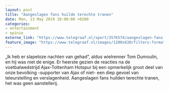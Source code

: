 ```yaml
---
layout: post
title: "Aangeslagen fans huilde terechte tranen"
date: Mon, 13 May 2019 10:00:00 +0200
categories: 
- entertainment 
- opinie 
externe_link: "https://www.telegraaf.nl/sport/3576574/aangeslagen-fans-huilde-terechte-tranen"
feature_image: "https://www.telegraaf.nl/images/1200x630/filters:format(jpeg):quality(80)/cdn-kiosk-api.telegraaf.nl/28c499b0-7545-11e9-bc09-0255c322e81b.png"
---
```


<p class="intro">„Ik heb er slapeloze nachten van gehad”, aldus wielrenner Tom Dumoulin, en hij was niet de enige. Er heerste gezien de reacties na de voetbalwedstrijd Ajax-Tottenham Hotspur bij een opmerkelijk groot deel van onze bevolking -supporter van Ajax of niet- een diep gevoel van teleurstelling en verslagenheid. Aangeslagen fans huilden terechte tranen, het was geen aanstellerij.</p>
